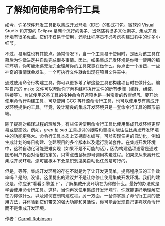 # 了解如何使用命令行工具

如今，许多软件开发工具都以集成开发环境（IDE）的形式打包。微软的 Visual Studio 和开源的 Eclipse 是两个流行的例子，当然还有很多其他例子。集成开发环境有很多优点。它们不仅易于使用，还能让程序员不必考虑构建过程中的许多小细节。

不过，易用性也有其缺点。通常情况下，当一个工具易于使用时，是因为该工具在幕后为你做决定并自动完成很多事情。因此，如果集成开发环境是你唯一使用的编程环境，你可能永远无法完全理解你的工具究竟在做什么。你点击一个按钮，一些神奇的事情就会发生，一个可执行文件就会出现在项目文件夹中。

通过使用命令行构建工具，你可以更多地了解这些工具在构建项目时在做什么。编写自己的 make 文件可以帮助你了解构建可执行文件的所有步骤（编译、组装、链接等）。尝试使用这些工具的多种命令行选项也是一种宝贵的教育经历。要开始使用命令行构建工具，可以使用 GCC 等开源命令行工具，也可以使用专有集成开发环境提供的工具。毕竟，设计精良的集成开发环境只是一套命令行工具的图形前端。

除了提高对编译过程的理解外，有些任务使用命令行工具比使用集成开发环境更容易或更高效。例如，*grep* 和 *sed* 工具提供的搜索和替换功能往往比集成开发环境中的功能更强大。命令行工具本质上支持脚本编写，可以实现任务的自动化，例如生成计划的每日构建、创建项目的多个版本以及运行测试套件。在集成开发环境中，这种自动化可能更难实现（如果不是不可能的话），因为构建选项通常是通过图形用户界面对话框指定的，只需点击鼠标即可调用构建过程。如果您从未离开过集成开发环境，您可能根本不会意识到这类自动化任务是可行的。

但是，等等。集成开发环境的存在不就是为了让开发更简单，提高程序员的工作效率吗？是的，没错。这里提出的建议并不是让你停止使用集成开发环境。我们的建议是，你应该“看看引擎盖下”，了解集成开发环境在为你做什么。最好的办法就是学会使用命令行工具。这样，当你再次使用集成开发环境时，你就能更好地理解它在为你做什么，以及如何控制构建过程。另一方面，一旦你掌握了命令行工具的使用方法，并体验到它们带来的强大功能和灵活性，你可能会发现自己更喜欢命令行而不是集成开发环境。

作者：[Carroll Robinson](http://programmer.97things.oreilly.com/wiki/index.php/Carroll_Robinson)